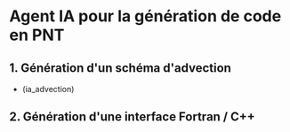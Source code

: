 # Agent IA pour la génération de code en PNT

## 1. Génération d'un schéma d'advection

- (ia_advection)

## 2. Génération d'une interface Fortran / C++
